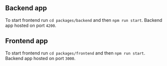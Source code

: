 ## Backend app

To start frontend run `cd packages/backend` and then `npm run start`. 
Backend app hosted on port `4200`.

## Frontend app 

To start frontend run `cd packages/frontend` and then `npm run start`.
Backend app hosted on port `3000`.
